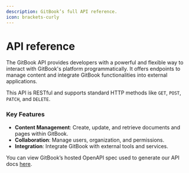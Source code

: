 ```yaml
---
description: GitBook’s full API reference.
icon: brackets-curly
---
```


# API reference

The GitBook API provides developers with a powerful and flexible way to interact with GitBook's platform programmatically. It offers endpoints to manage content and integrate GitBook functionalities into external applications.&#x20;

This API is RESTful and supports standard HTTP methods like `GET`, `POST`, `PATCH`, and `DELETE`.

### Key Features

* **Content Management**: Create, update, and retrieve documents and pages within GitBook.
* **Collaboration**: Manage users, organization, and permissions.
* **Integration**: Integrate GitBook with external tools and services.

You can view GitBook’s hosted OpenAPI spec used to generate our API docs [here](https://api.gitbook.com/openapi.json).
